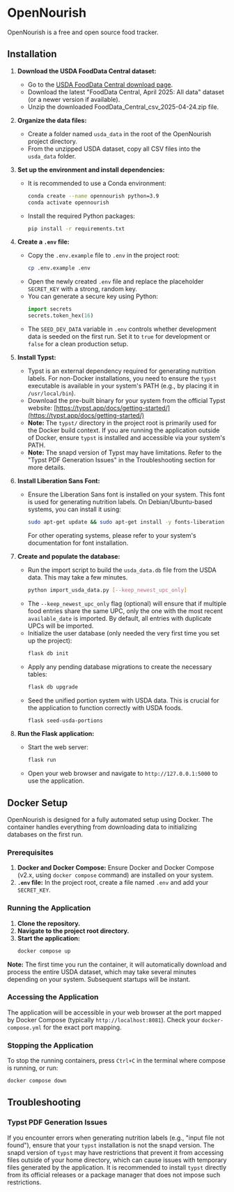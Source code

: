 # OpenNourish
OpenNourish is a free and open source food tracker.

## Installation

1. **Download the USDA FoodData Central dataset:**
   - Go to the [USDA FoodData Central download page](https://fdc.nal.usda.gov/download-datasets.html).
   - Download the latest "FoodData Central, April 2025: All data" dataset (or a newer version if available).
   - Unzip the downloaded FoodData_Central_csv_2025-04-24.zip file.

2. **Organize the data files:**
   - Create a folder named `usda_data` in the root of the OpenNourish project directory.
   - From the unzipped USDA dataset, copy all CSV files into the `usda_data` folder.

3. **Set up the environment and install dependencies:**
   - It is recommended to use a Conda environment:
     ```bash
     conda create --name opennourish python=3.9
     conda activate opennourish
     ```
   - Install the required Python packages:
     ```bash
     pip install -r requirements.txt
     ```

4. **Create a `.env` file:**
    - Copy the `.env.example` file to `.env` in the project root:
      ```bash
      cp .env.example .env
      ```
    - Open the newly created `.env` file and replace the placeholder `SECRET_KEY` with a strong, random key.
    - You can generate a secure key using Python:
      ```python
      import secrets
      secrets.token_hex(16)
      ```
    - The `SEED_DEV_DATA` variable in `.env` controls whether development data is seeded on the first run. Set it to `true` for development or `false` for a clean production setup.

5. **Install Typst:**
   - Typst is an external dependency required for generating nutrition labels. For non-Docker installations, you need to ensure the `typst` executable is available in your system's PATH (e.g., by placing it in `/usr/local/bin`).
   - Download the pre-built binary for your system from the official Typst website: [https://typst.app/docs/getting-started/](https://typst.app/docs/getting-started/)
   - **Note:** The `typst/` directory in the project root is primarily used for the Docker build context. If you are running the application outside of Docker, ensure `typst` is installed and accessible via your system's PATH.
   - **Note:** The snapd version of Typst may have limitations. Refer to the "Typst PDF Generation Issues" in the Troubleshooting section for more details.

6. **Install Liberation Sans Font:**
   - Ensure the Liberation Sans font is installed on your system. This font is used for generating nutrition labels. On Debian/Ubuntu-based systems, you can install it using:
     ```bash
     sudo apt-get update && sudo apt-get install -y fonts-liberation
     ```
     For other operating systems, please refer to your system's documentation for font installation.

7. **Create and populate the database:**
   - Run the import script to build the `usda_data.db` file from the USDA data. This may take a few minutes.
     ```bash
     python import_usda_data.py [--keep_newest_upc_only]
     ```
   - The `--keep_newest_upc_only` flag (optional) will ensure that if multiple food entries share the same UPC, only the one with the most recent `available_date` is imported. By default, all entries with duplicate UPCs will be imported.
   - Initialize the user database (only needed the very first time you set up the project):
     ```bash
     flask db init
     ```
   - Apply any pending database migrations to create the necessary tables:
     ```bash
     flask db upgrade
     ```
   - Seed the unified portion system with USDA data. This is crucial for the application to function correctly with USDA foods.
     ```bash
     flask seed-usda-portions
     ```

8. **Run the Flask application:**
   - Start the web server:
     ```bash
     flask run
     ```
   - Open your web browser and navigate to `http://127.0.0.1:5000` to use the application.

## Docker Setup

OpenNourish is designed for a fully automated setup using Docker. The container handles everything from downloading data to initializing databases on the first run.

### Prerequisites

1.  **Docker and Docker Compose:** Ensure Docker and Docker Compose (v2.x, using `docker compose` command) are installed on your system.
2.  **`.env` file:** In the project root, create a file named `.env` and add your `SECRET_KEY`.

### Running the Application

1.  **Clone the repository.**
2.  **Navigate to the project root directory.**
3.  **Start the application:**
    ```bash
    docker compose up
    ```

**Note:** The first time you run the container, it will automatically download and process the entire USDA dataset, which may take several minutes depending on your system. Subsequent startups will be instant.

### Accessing the Application

The application will be accessible in your web browser at the port mapped by Docker Compose (typically `http://localhost:8081`). Check your `docker-compose.yml` for the exact port mapping.

### Stopping the Application

To stop the running containers, press `Ctrl+C` in the terminal where compose is running, or run:
```bash
docker compose down
```

## Troubleshooting

### Typst PDF Generation Issues
If you encounter errors when generating nutrition labels (e.g., "input file not found"), ensure that your `typst` installation is not the snapd version. The snapd version of `typst` may have restrictions that prevent it from accessing files outside of your home directory, which can cause issues with temporary files generated by the application. It is recommended to install `typst` directly from its official releases or a package manager that does not impose such restrictions.
